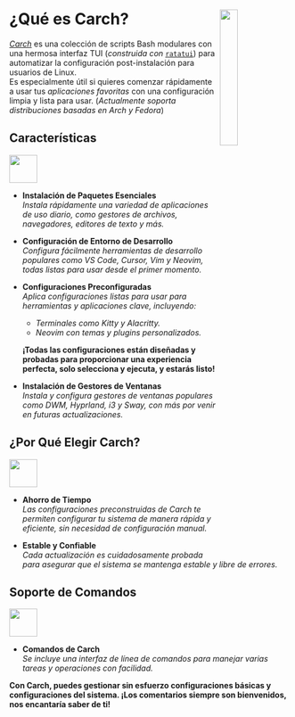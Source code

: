 <h1></h1>
<img
  src="/carch.png"
  width="25%"
  align="right"
 />

<h1>¿Qué es Carch?</h1>

*[Carch](https://carch.chalisehari.com.np)* es una colección de scripts Bash modulares con una hermosa interfaz TUI (*construida con* [`ratatui`](https://github.com/ratatui-org/ratatui)) para automatizar la configuración post-instalación para usuarios de Linux.  
Es especialmente útil si quieres comenzar rápidamente a usar tus *aplicaciones favoritas* con una configuración limpia y lista para usar. (*Actualmente soporta distribuciones basadas en Arch y Fedora*)

## Características
<img src="https://img.icons8.com/?size=80&id=vSx5PNyFqTTo&format=png" width="50" /> 

- **Instalación de Paquetes Esenciales**  
  *Instala rápidamente una variedad de aplicaciones de uso diario, como gestores de archivos, navegadores, editores de texto y más.*  

- **Configuración de Entorno de Desarrollo**  
  *Configura fácilmente herramientas de desarrollo populares como VS Code, Cursor, Vim y Neovim, todas listas para usar desde el primer momento.*  

- **Configuraciones Preconfiguradas**  
  *Aplica configuraciones listas para usar para herramientas y aplicaciones clave, incluyendo:*  
  
  - *Terminales como Kitty y Alacritty.*  
  - *Neovim con temas y plugins personalizados.*  
  
  **¡Todas las configuraciones están diseñadas y probadas para proporcionar una experiencia perfecta, solo selecciona y ejecuta, y estarás listo!**

- **Instalación de Gestores de Ventanas**  
  *Instala y configura gestores de ventanas populares como DWM, Hyprland, i3 y Sway, con más por venir en futuras actualizaciones.*  

## ¿Por Qué Elegir Carch?
<img src="https://img.icons8.com/?size=80&id=111409&format=png" width="50" />

- **Ahorro de Tiempo**  
  *Las configuraciones preconstruidas de Carch te permiten configurar tu sistema de manera rápida y eficiente, sin necesidad de configuración manual.*

- **Estable y Confiable**  
  *Cada actualización es cuidadosamente probada para asegurar que el sistema se mantenga estable y libre de errores.*  

## Soporte de Comandos 
<img src="https://img.icons8.com/?size=80&id=114423&format=png" width="50" />

- **Comandos de Carch**  
  *Se incluye una interfaz de línea de comandos para manejar varias tareas y operaciones con facilidad.*  

**Con Carch, puedes gestionar sin esfuerzo configuraciones básicas y configuraciones del sistema. ¡Los comentarios siempre son bienvenidos, nos encantaría saber de ti!**